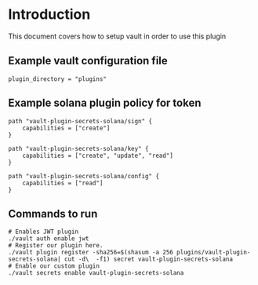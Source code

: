 # Introduction
This document covers how to setup vault in order to use this plugin

## Example vault configuration file
```text
plugin_directory = "plugins"
```

## Example solana plugin policy for token
```text
path "vault-plugin-secrets-solana/sign" {
    capabilities = ["create"]
}

path "vault-plugin-secrets-solana/key" {
    capabilities = ["create", "update", "read"]
}

path "vault-plugin-secrets-solana/config" {
    capabilities = ["read"]
}
```

## Commands to run

```shell
# Enables JWT plugin
./vault auth enable jwt
# Register our plugin here.
./vault plugin register -sha256=$(shasum -a 256 plugins/vault-plugin-secrets-solana| cut -d\  -f1) secret vault-plugin-secrets-solana
# Enable our custom plugin
./vault secrets enable vault-plugin-secrets-solana
```